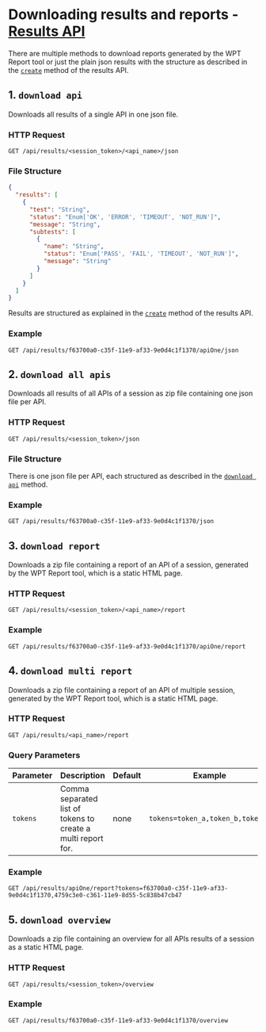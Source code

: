 # Downloading results and reports - [Results API](../index.md#results-api)

There are multiple methods to download reports generated by the WPT Report tool or just the plain json results with the structure as described in the [`create`](./create.md) method of the results API.

## 1. `download api` <a name="download-api"></a>

Downloads all results of a single API in one json file.

### HTTP Request

`GET /api/results/<session_token>/<api_name>/json`

### File Structure

```json
{
  "results": [
    {
      "test": "String",
      "status": "Enum['OK', 'ERROR', 'TIMEOUT', 'NOT_RUN']",
      "message": "String",
      "subtests": [
        {
          "name": "String",
          "status": "Enum['PASS', 'FAIL', 'TIMEOUT', 'NOT_RUN']",
          "message": "String"
        }
      ]
    }
  ]
}
```

Results are structured as explained in the [`create`](./create.md) method of the results API.

### Example

`GET /api/results/f63700a0-c35f-11e9-af33-9e0d4c1f1370/apiOne/json`

## 2. `download all apis` <a name="download-all-apis"></a>

Downloads all results of all APIs of a session as zip file containing one json file per API.

### HTTP Request

`GET /api/results/<session_token>/json`

### File Structure

There is one json file per API, each structured as described in the [`download api`](#download-api) method.

### Example

`GET /api/results/f63700a0-c35f-11e9-af33-9e0d4c1f1370/json`

## 3. `download report` <a name="download-report"></a>

Downloads a zip file containing a report of an API of a session, generated by the WPT Report tool, which is a static HTML page.

### HTTP Request

`GET /api/results/<session_token>/<api_name>/report`

### Example

`GET /api/results/f63700a0-c35f-11e9-af33-9e0d4c1f1370/apiOne/report`

## 4. `download multi report`<a name="download-multi-report"></a>

Downloads a zip file containing a report of an API of multiple session, generated by the WPT Report tool, which is a static HTML page.

### HTTP Request

`GET /api/results/<api_name>/report`

### Query Parameters

| Parameter | Description                                                  | Default | Example                          |
| --------- | ------------------------------------------------------------ | ------- | -------------------------------- |
| `tokens`  | Comma separated list of tokens to create a multi report for. | none    | `tokens=token_a,token_b,token_c` |

### Example

`GET /api/results/apiOne/report?tokens=f63700a0-c35f-11e9-af33-9e0d4c1f1370,4759c3e0-c361-11e9-8d55-5c838b47cb47`

## 5. `download overview` <a name="download-overview"></a>

Downloads a zip file containing an overview for all APIs results of a session as a static HTML page.

### HTTP Request

`GET /api/results/<session_token>/overview`

### Example

`GET /api/results/f63700a0-c35f-11e9-af33-9e0d4c1f1370/overview`